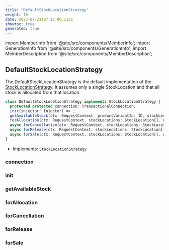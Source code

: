 ```yaml
---
title: "DefaultStockLocationStrategy"
weight: 10
date: 2023-07-21T07:17:00.113Z
showtoc: true
generated: true
---
```

<!-- This file was generated from the Vendure source. Do not modify. Instead, re-run the "docs:build" script -->
import MemberInfo from '@site/src/components/MemberInfo';
import GenerationInfo from '@site/src/components/GenerationInfo';
import MemberDescription from '@site/src/components/MemberDescription';


## DefaultStockLocationStrategy

<GenerationInfo sourceFile="packages/core/src/config/catalog/default-stock-location-strategy.ts" sourceLine="21" packageName="@vendure/core" since="2.0.0" />

The DefaultStockLocationStrategy is the default implementation of the <a href='/docs/reference/typescript-api/products-stock/stock-location-strategy#stocklocationstrategy'>StockLocationStrategy</a>.
It assumes only a single StockLocation and that all stock is allocated from that location.

```ts title="Signature"
class DefaultStockLocationStrategy implements StockLocationStrategy {
  protected protected connection: TransactionalConnection;
  init(injector: Injector) => ;
  getAvailableStock(ctx: RequestContext, productVariantId: ID, stockLevels: StockLevel[]) => AvailableStock;
  forAllocation(ctx: RequestContext, stockLocations: StockLocation[], orderLine: OrderLine, quantity: number) => LocationWithQuantity[] | Promise<LocationWithQuantity[]>;
  async forCancellation(ctx: RequestContext, stockLocations: StockLocation[], orderLine: OrderLine, quantity: number) => Promise<LocationWithQuantity[]>;
  async forRelease(ctx: RequestContext, stockLocations: StockLocation[], orderLine: OrderLine, quantity: number) => Promise<LocationWithQuantity[]>;
  async forSale(ctx: RequestContext, stockLocations: StockLocation[], orderLine: OrderLine, quantity: number) => Promise<LocationWithQuantity[]>;
}
```
* Implements: <code><a href='/docs/reference/typescript-api/products-stock/stock-location-strategy#stocklocationstrategy'>StockLocationStrategy</a></code>



<div className="members-wrapper">

### connection

<MemberInfo kind="property" type="<a href='/docs/reference/typescript-api/data-access/transactional-connection#transactionalconnection'>TransactionalConnection</a>"   />


### init

<MemberInfo kind="method" type="(injector: <a href='/docs/reference/typescript-api/common/injector#injector'>Injector</a>) => "   />


### getAvailableStock

<MemberInfo kind="method" type="(ctx: <a href='/docs/reference/typescript-api/request/request-context#requestcontext'>RequestContext</a>, productVariantId: <a href='/docs/reference/typescript-api/common/id#id'>ID</a>, stockLevels: <a href='/docs/reference/typescript-api/entities/stock-level#stocklevel'>StockLevel</a>[]) => <a href='/docs/reference/typescript-api/products-stock/stock-location-strategy#availablestock'>AvailableStock</a>"   />


### forAllocation

<MemberInfo kind="method" type="(ctx: <a href='/docs/reference/typescript-api/request/request-context#requestcontext'>RequestContext</a>, stockLocations: <a href='/docs/reference/typescript-api/entities/stock-location#stocklocation'>StockLocation</a>[], orderLine: <a href='/docs/reference/typescript-api/entities/order-line#orderline'>OrderLine</a>, quantity: number) => <a href='/docs/reference/typescript-api/products-stock/stock-location-strategy#locationwithquantity'>LocationWithQuantity</a>[] | Promise&#60;<a href='/docs/reference/typescript-api/products-stock/stock-location-strategy#locationwithquantity'>LocationWithQuantity</a>[]&#62;"   />


### forCancellation

<MemberInfo kind="method" type="(ctx: <a href='/docs/reference/typescript-api/request/request-context#requestcontext'>RequestContext</a>, stockLocations: <a href='/docs/reference/typescript-api/entities/stock-location#stocklocation'>StockLocation</a>[], orderLine: <a href='/docs/reference/typescript-api/entities/order-line#orderline'>OrderLine</a>, quantity: number) => Promise&#60;<a href='/docs/reference/typescript-api/products-stock/stock-location-strategy#locationwithquantity'>LocationWithQuantity</a>[]&#62;"   />


### forRelease

<MemberInfo kind="method" type="(ctx: <a href='/docs/reference/typescript-api/request/request-context#requestcontext'>RequestContext</a>, stockLocations: <a href='/docs/reference/typescript-api/entities/stock-location#stocklocation'>StockLocation</a>[], orderLine: <a href='/docs/reference/typescript-api/entities/order-line#orderline'>OrderLine</a>, quantity: number) => Promise&#60;<a href='/docs/reference/typescript-api/products-stock/stock-location-strategy#locationwithquantity'>LocationWithQuantity</a>[]&#62;"   />


### forSale

<MemberInfo kind="method" type="(ctx: <a href='/docs/reference/typescript-api/request/request-context#requestcontext'>RequestContext</a>, stockLocations: <a href='/docs/reference/typescript-api/entities/stock-location#stocklocation'>StockLocation</a>[], orderLine: <a href='/docs/reference/typescript-api/entities/order-line#orderline'>OrderLine</a>, quantity: number) => Promise&#60;<a href='/docs/reference/typescript-api/products-stock/stock-location-strategy#locationwithquantity'>LocationWithQuantity</a>[]&#62;"   />




</div>
